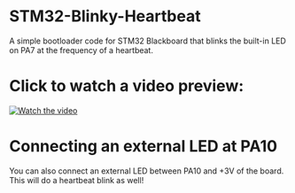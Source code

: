 # STM32-Blinky-Heartbeat
A simple bootloader code for STM32 Blackboard that blinks the built-in LED on PA7 at the frequency of a heartbeat.

# Click to watch a video preview:

[![Watch the video](https://i.imgur.com/Gfhs1W0.png)](https://youtu.be/VxYobK-q-oo)

# Connecting an external LED at PA10
You can also connect an external LED between PA10 and +3V of the board. This will do a heartbeat blink as well!
